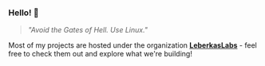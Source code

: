 ### Hello! 👋

> *"Avoid the Gates of Hell. Use Linux."*

Most of my projects are hosted under the organization [**LeberkasLabs**](https://github.com/leberkaslabs) - feel free to check them out and explore what we're building!
